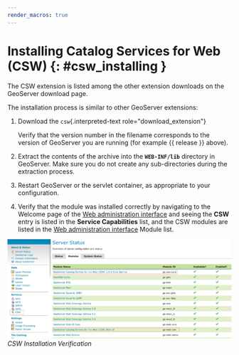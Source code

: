 ```yaml
---
render_macros: true
---
```


# Installing Catalog Services for Web (CSW) {: #csw_installing }

The CSW extension is listed among the other extension downloads on the GeoServer download page.

The installation process is similar to other GeoServer extensions:

1.  Download the `csw`{.interpreted-text role="download_extension"}

    Verify that the version number in the filename corresponds to the version of GeoServer you are running (for example {{ release }} above).

2.  Extract the contents of the archive into the **`WEB-INF/lib`** directory in GeoServer. Make sure you do not create any sub-directories during the extraction process.

3.  Restart GeoServer or the servlet container, as appropriate to your configuration.

4.  Verify that the module was installed correctly by navigating to the Welcome page of the [Web administration interface](../../webadmin/index.md) and seeing the **CSW** entry is listed in the **Service Capabilities** list, and the CSW modules are listed in the [Web administration interface](../../webadmin/index.md) Module list.

![](images/install.png)
*CSW Installation Verification*

